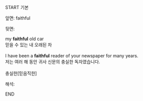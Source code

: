 START
기본

앞면:
faithful


뒷면:
<div>my <strong>faithful</strong> old car </div><div><div>믿을 수 있는 내 오래된 차</div></div><div><br></div><div><div>I have been a <strong>faithful</strong> reader of your newspaper for many years. </div><div><div>저는 여러 해 동안 귀사 신문의 충실한 독자였습니다.</div></div></div><div><br></div><div>충실한[믿음직한]</div>


해석:
<!--ID: 1746614453888-->
END
